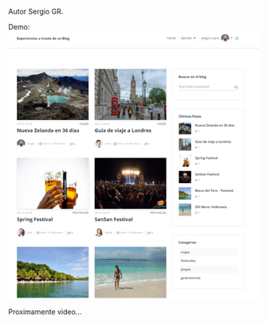 Autor Sergio GR.

Demo:
![Preview](https://raw.githubusercontent.com/sergio-gonzalez11/Laravel-6-Blog-Fronted-Backend-Beta2019/master/demo/Screenshot_3.png)

Proximamente video...
